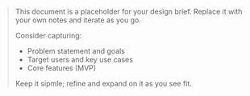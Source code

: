 > This document is a placeholder for your design brief. Replace it with your own notes and iterate as you go.
>
> Consider capturing:
> - Problem statement and goals
> - Target users and key use cases
> - Core features (MVP)
>
> Keep it sipmle; refine and expand on it as you see fit.